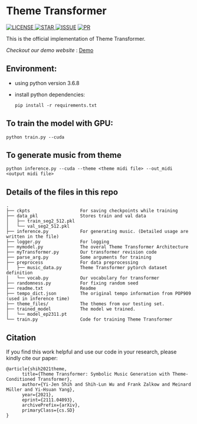 # Theme Transformer
<p>
    <a href=""><img alt="LICENSE" src="https://img.shields.io/github/license/atosystem/ThemeTransformer"/> </a>
    <a href=""><img alt="STAR" src="https://img.shields.io/github/stars/atosystem/ThemeTransformer"/> </a>
    <a href="https://github.com/atosystem/ThemeTransformer/issues"><img alt="ISSUE" src="https://img.shields.io/github/issues/atosystem/ThemeTransformer" /></a>
    <a href="https://github.com/atosystem/ThemeTransformer/pulls"><img alt="PR" src="https://img.shields.io/github/issues-pr/atosystem/ThemeTransformer" /></a>
</p>

This is the official implementation of Theme Transformer.

*Checkout our demo website* : [Demo](https://atosystem.github.io/ThemeTransformer/)

## Environment: 
* using python version 3.6.8
* install python dependencies: 

    `pip install -r requirements.txt`

## To train the model with GPU:

`python train.py --cuda`

## To generate music from theme

`python inference.py --cuda --theme <theme midi file> --out_midi <output midi file>`


##  Details of the files in this repo
```
.
├── ckpts                   For saving checkpoints while training
├── data_pkl                Stores train and val data
│   ├── train_seg2_512.pkl
│   └── val_seg2_512.pkl
├── inference.py            For generating music. (Detailed usage are written in the file)
├── logger.py               For logging
├── mymodel.py              The overal Theme Transformer Architecture
├── myTransformer.py        Our transformer revision code 
├── parse_arg.py            Some arguments for training
├── preprocess              For data preprocessing  
│   ├── music_data.py       Theme Transformer pytorch dataset definition
│   └── vocab.py            Our vocabulary for transformer
├── randomness.py           For fixing random seed
├── readme.txt              Readme
├── tempo_dict.json         The original tempo information from POP909 (used in inference time)
├── theme_files/            The themes from our testing set.
├── trained_model           The model we trained.
│   └── model_ep2311.pt
└── train.py                Code for training Theme Transformer
```

## Citation
If you find this work helpful and use our code in your research, please kindly cite our paper:
```
@article{shih2021theme,
      title={Theme Transformer: Symbolic Music Generation with Theme-Conditioned Transformer}, 
      author={Yi-Jen Shih and Shih-Lun Wu and Frank Zalkow and Meinard Müller and Yi-Hsuan Yang},
      year={2021},
      eprint={2111.04093},
      archivePrefix={arXiv},
      primaryClass={cs.SD}
}
```
